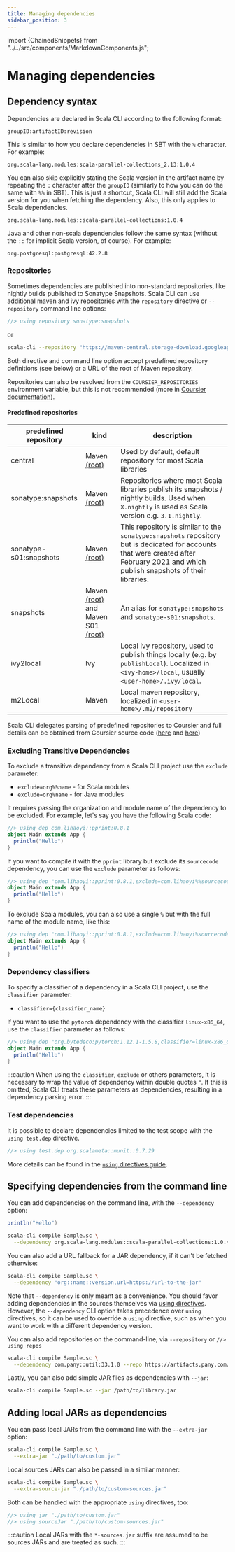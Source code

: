 ```yaml
---
title: Managing dependencies
sidebar_position: 3
---
```


import {ChainedSnippets} from "../../src/components/MarkdownComponents.js";

# Managing dependencies

## Dependency syntax

Dependencies are declared in Scala CLI according to the following format:

```text
groupID:artifactID:revision
```

This is similar to how you declare dependencies in SBT with the `%` character.
For example:

```text
org.scala-lang.modules:scala-parallel-collections_2.13:1.0.4
```

You can also skip explicitly stating the Scala version in the artifact name by repeating the `:` character after
the `groupID` (similarly to how you can do the same with `%%` in SBT). This is just a shortcut, Scala CLI will still add
the Scala version for you when fetching the dependency. Also, this only applies to Scala dependencies.

```text
org.scala-lang.modules::scala-parallel-collections:1.0.4
```

Java and other non-scala dependencies follow the same syntax (without the `::` for implicit Scala version, of course).
For example:

```text
org.postgresql:postgresql:42.2.8
```

### Repositories

Sometimes dependencies are published into non-standard repositories, like nightly builds published to Sonatype Snapshots. Scala CLI can use additional maven and ivy repositories with the `repository` directive or `--repository` command line options:

```scala
//> using repository sonatype:snapshots
```

or

```bash ignore
scala-cli --repository "https://maven-central.storage-download.googleapis.com/maven2"
```

Both directive and command line option accept predefined repository definitions (see below) or a URL of the root of Maven repository.

Repositories can also be resolved from the `COURSIER_REPOSITORIES` environment variable, but this is not recommended (more in [Coursier documentation](https://get-coursier.io/docs/other-repositories)).

#### Predefined repositories

| predefined repository  | kind                                                                                                                                                        | description                                                                                                                                                                           |
|------------------------|-------------------------------------------------------------------------------------------------------------------------------------------------------------|---------------------------------------------------------------------------------------------------------------------------------------------------------------------------------------|
| central                | Maven [(root)](https://repo1.maven.org/maven2)                                                                                                              | Used by default, default repository for most Scala libraries                                                                                                                          |
| sonatype:snapshots     | Maven [(root)](https://oss.sonatype.org/content/repositories/snapshots)                                                                                     | Repositories where most Scala libraries publish its snapshots / nightly builds. Used when `X.nightly` is used as Scala version e.g. `3.1.nightly`.                                    |
| sonatype-s01:snapshots | Maven [(root)](https://s01.oss.sonatype.org/content/repositories/snapshots)                                                                                 | This repository is similar to the `sonatype:snapshots` repository but is dedicated for accounts that were created after February 2021 and which publish snapshots of their libraries. |
| snapshots              | Maven [(root)](https://oss.sonatype.org/content/repositories/snapshots) and Maven S01 [(root)](https://s01.oss.sonatype.org/content/repositories/snapshots) | An alias for `sonatype:snapshots` and `sonatype-s01:snapshots`.                                                                                                                      
| ivy2local              | Ivy                                                                                                                                                         | Local ivy repository, used to publish things locally (e.g. by `publishLocal`). Localized in `<ivy-home>/local`, usually `<user-home>/.ivy/local`.                                     |
| m2Local                | Maven                                                                                                                                                       | Local maven repository, localized in `<user-home>/.m2/repository`                                                                                                                     |

Scala CLI delegates parsing of predefined repositories to Coursier and full details can be obtained from Coursier source code ([here](https://github.com/coursier/coursier/blob/2444eebcc151e0f6927e269137e8737c1f31cbe2/modules/coursier/jvm/src/main/scala/coursier/LocalRepositories.scala) and [here](https://github.com/coursier/coursier/blob/2444eebcc151e0f6927e269137e8737c1f31cbe2/modules/coursier/shared/src/main/scala/coursier/internal/SharedRepositoryParser.scala))

### Excluding Transitive Dependencies

To exclude a transitive dependency from a Scala CLI project use the `exclude` parameter:

- `exclude=org%%name` - for Scala modules
- `exclude=org%name` - for Java modules

It requires passing the organization and module name of the dependency to be excluded. For example, let's say you have
the following Scala code:

```scala title=Main.scala
//> using dep com.lihaoyi::pprint:0.8.1
object Main extends App {
  println("Hello")
}
```

If you want to compile it with the `pprint` library but exclude its `sourcecode` dependency, you can use
the `exclude` parameter as follows:

```scala title=Main.scala
//> using dep "com.lihaoyi::pprint:0.8.1,exclude=com.lihaoyi%%sourcecode"
object Main extends App {
  println("Hello")
}
```

To exclude Scala modules, you can also use a single `%` but with the full name of the module name, like this:

```scala title=Main.scala
//> using dep "com.lihaoyi::pprint:0.8.1,exclude=com.lihaoyi%sourcecode_3"
object Main extends App {
  println("Hello")
}
```

### Dependency classifiers

To specify a classifier of a dependency in a Scala CLI project, use the `classifier` parameter:

- `classifier={classifier_name}`

If you want to use the `pytorch` dependency with the classifier `linux-x86_64`, use the `classifier` parameter as
follows:

```scala title=Main.scala
//> using dep "org.bytedeco:pytorch:1.12.1-1.5.8,classifier=linux-x86_64"
object Main extends App {
  println("Hello")
}
```

:::caution
When using the `classifier`, `exclude` or others parameters, it is necessary to wrap the value of dependency within double quotes `"`.
If this is omitted, Scala CLI treats these parameters as dependencies, resulting in a dependency parsing error.
:::

### Test dependencies

It is possible to declare dependencies limited to the test scope with the `using test.dep` directive.

```scala
//> using test.dep org.scalameta::munit::0.7.29
`````

More details can be found in
the [`using` directives guide](./using-directives#directives-with-a-test-scope-equivalent).

## Specifying dependencies from the command line

You can add dependencies on the command line, with the `--dependency` option:

```scala title=Sample.sc
println("Hello")
```

```bash
scala-cli compile Sample.sc \
  --dependency org.scala-lang.modules::scala-parallel-collections:1.0.4
```

You can also add a URL fallback for a JAR dependency, if it can't be fetched otherwise:

```bash ignore
scala-cli compile Sample.sc \
  --dependency "org::name::version,url=https://url-to-the-jar"
```

Note that `--dependency` is only meant as a convenience. You should favor adding dependencies in the sources themselves
via [using directives](./configuration#special-imports). However, the `--dependency` CLI option takes
precedence over `using` directives, so it can be used to override a `using` directive, such as when you want to work
with a different dependency version.

You can also add repositories on the command-line, via `--repository` or `//> using repos`

```bash ignore
scala-cli compile Sample.sc \
  --dependency com.pany::util:33.1.0 --repo https://artifacts.pany.com/maven
```

Lastly, you can also add simple JAR files as dependencies with `--jar`:

```bash ignore
scala-cli compile Sample.sc --jar /path/to/library.jar
```

## Adding local JARs as dependencies
You can pass local JARs from the command line with the `--extra-jar` option:

```bash ignore
scala-cli compile Sample.sc \
  --extra-jar "./path/to/custom.jar"
```

Local sources JARs can also be passed in a similar manner:
```bash ignore
scala-cli compile Sample.sc \
  --extra-source-jar "./path/to/custom-sources.jar"
```

Both can be handled with the appropriate `using` directives, too:

```scala
//> using jar "./path/to/custom.jar"
//> using sourceJar "./path/to/custom-sources.jar"
```

:::caution
Local JARs with the `*-sources.jar` suffix are assumed to be sources JARs and are treated as such.
:::